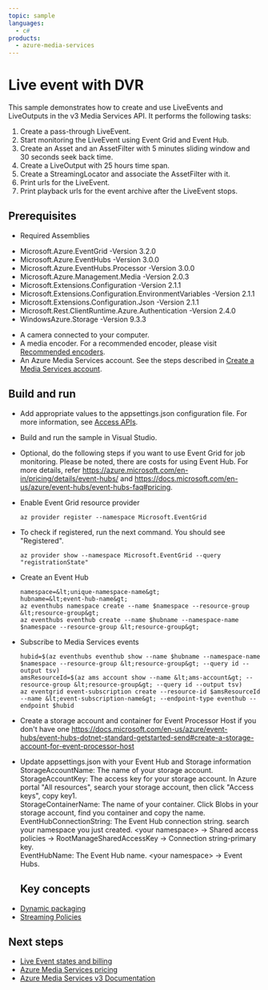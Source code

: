 ```yaml
---
topic: sample
languages:
  - c#
products:
  - azure-media-services
---
```


# Live event with DVR

This sample demonstrates how to create and use LiveEvents and LiveOutputs in the v3 Media Services API. It performs the following tasks:
1. Create a pass-through LiveEvent.
1. Start monitoring the LiveEvent using Event Grid and Event Hub.
1. Create an Asset and an AssetFilter with 5 minutes sliding window and 30 seconds seek back time.
1. Create a LiveOutput with 25 hours time span.
1. Create a StreamingLocator and associate the AssetFilter with it.
1. Print urls for the LiveEvent.
1. Print playback urls for the event archive after the LiveEvent stops.

## Prerequisites
* Required Assemblies

- Microsoft.Azure.EventGrid -Version 3.2.0
- Microsoft.Azure.EventHubs -Version 3.0.0
- Microsoft.Azure.EventHubs.Processor -Version 3.0.0
- Microsoft.Azure.Management.Media -Version 2.0.3
- Microsoft.Extensions.Configuration -Version 2.1.1
- Microsoft.Extensions.Configuration.EnvironmentVariables -Version 2.1.1
- Microsoft.Extensions.Configuration.Json -Version 2.1.1
- Microsoft.Rest.ClientRuntime.Azure.Authentication -Version 2.4.0
- WindowsAzure.Storage -Version 9.3.3

* A camera connected to your computer.
* A media encoder. For a recommended encoder, please visit [Recommended encoders](https://docs.microsoft.com/en-us/azure/media-services/latest/recommended-on-premises-live-encoders).
* An Azure Media Services account. See the steps described in [Create a Media Services account](https://docs.microsoft.com/azure/media-services/latest/create-account-cli-quickstart).

## Build and run

* Add appropriate values to the appsettings.json configuration file. For more information, see [Access APIs](https://docs.microsoft.com/azure/media-services/latest/access-api-cli-how-to).

* Build and run the sample in Visual Studio.

* Optional, do the following steps if you want to use Event Grid for job monitoring. Please be noted, there are costs for using Event Hub. For more details, refer https://azure.microsoft.com/en-in/pricing/details/event-hubs/ and https://docs.microsoft.com/en-us/azure/event-hubs/event-hubs-faq#pricing.

- Enable Event Grid resource provider

  `az provider register --namespace Microsoft.EventGrid`

- To check if registered, run the next command. You should see "Registered".

  `az provider show --namespace Microsoft.EventGrid --query "registrationState"`

- Create an Event Hub

  `namespace=&lt;unique-namespace-name&gt;`\
  `hubname=&lt;event-hub-name&gt;`\
  `az eventhubs namespace create --name $namespace --resource-group &lt;resource-group&gt;`\
  `az eventhubs eventhub create --name $hubname --namespace-name $namespace --resource-group &lt;resource-group&gt;`

- Subscribe to Media Services events

  `hubid=$(az eventhubs eventhub show --name $hubname --namespace-name $namespace --resource-group &lt;resource-group&gt; --query id --output tsv)`\
  `amsResourceId=$(az ams account show --name &lt;ams-account&gt; --resource-group &lt;resource-group&gt; --query id --output tsv)`\
  `az eventgrid event-subscription create --resource-id $amsResourceId --name &lt;event-subscription-name&gt; --endpoint-type eventhub --endpoint $hubid`

- Create a storage account and container for Event Processor Host if you don't have one
  https://docs.microsoft.com/en-us/azure/event-hubs/event-hubs-dotnet-standard-getstarted-send#create-a-storage-account-for-event-processor-host

- Update appsettings.json with your Event Hub and Storage information
  StorageAccountName: The name of your storage account.\
  StorageAccountKey: The access key for your storage account. In Azure portal "All resources", search your storage account, then click "Access keys", copy key1.\
  StorageContainerName: The name of your container. Click Blobs in your storage account, find you container and copy the name.\
  EventHubConnectionString: The Event Hub connection string. search your namespace you just created. &lt;your namespace&gt; -&gt; Shared access policies -&gt; RootManageSharedAccessKey -&gt; Connection string-primary key.\
  EventHubName: The Event Hub name.  &lt;your namespace&gt; -&gt; Event Hubs.

  ## Key concepts

* [Dynamic packaging](https://docs.microsoft.com/azure/media-services/latest/dynamic-packaging-overview)
* [Streaming Policies](https://docs.microsoft.com/azure/media-services/latest/streaming-policy-concept)

## Next steps

- [Live Event states and billing](https://docs.microsoft.com/en-us/azure/media-services/latest/live-event-states-billing)
- [Azure Media Services pricing](https://azure.microsoft.com/pricing/details/media-services/)
- [Azure Media Services v3 Documentation](https://docs.microsoft.com/azure/media-services/latest/)
